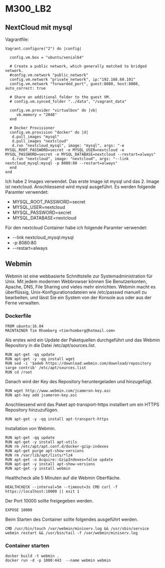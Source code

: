 # M300_LB2

NextCloud mit mysql
----------
Vagrantfile:
```
Vagrant.configure("2") do |config|

  config.vm.box = "ubuntu/xenial64"

  # Create a public network, which generally matched to bridged network.
  #config.vm.network "public_network"
  config.vm.network "private_network", ip:"192.168.60.101" 
  config.vm.network "forwarded_port", guest:8080, host:8080, auto_correct: true
  
  # Share an additional folder to the guest VM.
  # config.vm.synced_folder "../data", "/vagrant_data"

  config.vm.provider "virtualbox" do |vb|
     vb.memory = "2048"
  end

  # Docker Provisioner
  config.vm.provision "docker" do |d|
   d.pull_images "mysql"
   d.pull_images "nextcloud"
   d.run "nextcloud_mysql", image: "mysql", args: "-e MYSQL_ROOT_PASSWORD=secret -e MYSQL_USER=nextcloud -e MYSQL_PASSWORD=secret -e MYSQL_DATABASE=nextcloud --restart=always"
   d.run "nextcloud", image: "nextcloud", args: "--link nextcloud_mysql:mysql -p 8080:80 --restart=always"
  end
end

```
Ich habe 2 Images verwendet. Das erste Image ist mysql und das 2. Image ist nextcloud.
Anschliessend wird mysql ausgeführt. Es werden folgende Paramter verwendet:
* MYSQL_ROOT_PASSWORD=secret
* MYSQL_USER=nextcloud
* MYSQL_PASSWORD=secret
* MYSQL_DATABASE=nextcloud

Für den nextcloud Container habe ich folgende Paramter verwendet:
* --link nextcloud_mysql:mysql
* -p 8080:80
* --restart=always


Webmin
---------
Webmin ist eine webbasierte Schnittstelle zur Systemadministration für Unix. Mit jedem modernen Webbrowser können Sie Benutzerkonten, Apache, DNS, File Sharing und vieles mehr einrichten. Webmin macht es überflüssig, Unix-Konfigurationsdateien wie /etc/passwd manuell zu bearbeiten, und lässt Sie ein System von der Konsole aus oder aus der Ferne verwalten. 

### Dockerfile
```
FROM ubuntu:16.04
MAINTAINER Tim Rhomberg <timrhomberg@hotmail.com>
```
Als erstes wird ein Update der Paketquellen durchgeführt und das Webmin Repository in die Datei /etc/apt/sources.list.
```
RUN apt-get -qq update
RUN apt-get -y -qq install wget
RUN sed -i '$adeb https://download.webmin.com/download/repository sarge contrib' /etc/apt/sources.list
RUN cd /root
```
Danach wird der Key des Repository heruntergeladen und hinzugefügt.
```
RUN wget http://www.webmin.com/jcameron-key.asc
RUN apt-key add jcameron-key.asc
```
Anschliessend wird das Paket apt-transport-https installiert um ein HTTPS Repository hinzuzufügen.
```
RUN apt-get -y -qq install apt-transport-https
```
Installation von Webmin.
```
RUN apt-get -qq update
RUN apt-get -y install apt-utils
RUN rm /etc/apt/apt.conf.d/docker-gzip-indexes
RUN apt-get purge apt-show-versions
RUN rm /var/lib/apt/lists/*lz4
RUN apt-get -o Acquire::GzipIndexes=false update
RUN apt-get -y install apt-show-versions
RUN apt-get -y install webmin
```
Healthcheck alle 5 Minuten auf die Webmin Oberfläche.
```
HEALTHCHECK --interval=5m --timeout=3s CMD curl -f https://localhost:10000 || exit 1
```
Der Port 10000 sollte freigegeben werden.
```
EXPOSE 10000
```
Beim Starten des Container sollte folgendes ausgeführt werden.
```
CMD /usr/bin/touch /var/webmin/miniserv.log && /usr/sbin/service webmin restart && /usr/bin/tail -f /var/webmin/miniserv.log
```

### Container starten
```
docker build -t webmin .
docker run -d -p 1000:443  --name webmin webmin
```
